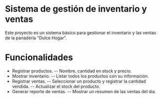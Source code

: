 # Sistema de gestión de inventario y ventas

Este proyecto es un sistema básico para gestionar el inventario y las ventas de la panadería "Dulce Hogar".

# Funcionalidades

- Registrar productos.
    -- Nombre, cantidad en stock y precio.
- Mostrar inventario. 
    -- Listar todos los productos con su información.
- Registrar ventas.
    -- Seleccionar un producto y registrar la cantidad vendida.
    -- Actualizar el stock del producto.
- Generar reporte de ventas.
    -- Mostrar un resumen de las ventas del dia.